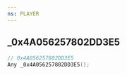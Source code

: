```yaml
---
ns: PLAYER
---
```

## _0x4A056257802DD3E5

```c
// 0x4A056257802DD3E5
Any _0x4A056257802DD3E5();
```

